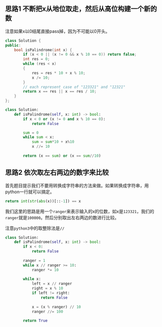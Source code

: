 ## 思路1 不断把x从地位取走，然后从高位构建一个新的数

注意如果x以0结尾直接pass掉，因为不可能以0开头。

```cpp
class Solution {
public:
    bool isPalindrome(int x) {
        if (x < 0 || (x != 0 && x % 10 == 0)) return false;
        int res = 0;
        while (res < x)
        {
            res = res * 10 + x % 10;
            x /= 10;
        }
        // each represent case of "123321" and "12321"
        return x == res || x == res / 10;
    }
};
```

```py
class Solution:
    def isPalindrome(self, x: int) -> bool:
        if x < 0 or (x != 0 and x % 10 == 0):
            return False

        sum = 0
        while sum < x:
            sum = sum*10 + x%10
            x //= 10
        
        return (x == sum) or (x == sum//10)
```

## 思路2 依次取左右两边的数字来比较

首先题目提示我们不要用转换成字符串的方法来做。如果转换成字符串，用python一行就可以搞定。

```py
return int(str(abs(x))[::-1]) == x
```

我们这里的思路是用一个`ranger`来表示输入的x的位数，如x是`123321`，我们的`ranger`就是`100000`。然后分别取出左右两边的数进行比较。

注意`python3`中的取整除法是`//`

```python
class Solution:
    def isPalindrome(self, x: int) -> bool:
        if x < 0:
            return False
        
        ranger = 1
        while x // ranger >= 10:
            ranger *= 10
            
        while x:
            left = x // ranger
            right = x % 10
            if left != right:
                return False
            
            x = (x % ranger) // 10
            ranger //= 100
        
        return True
```